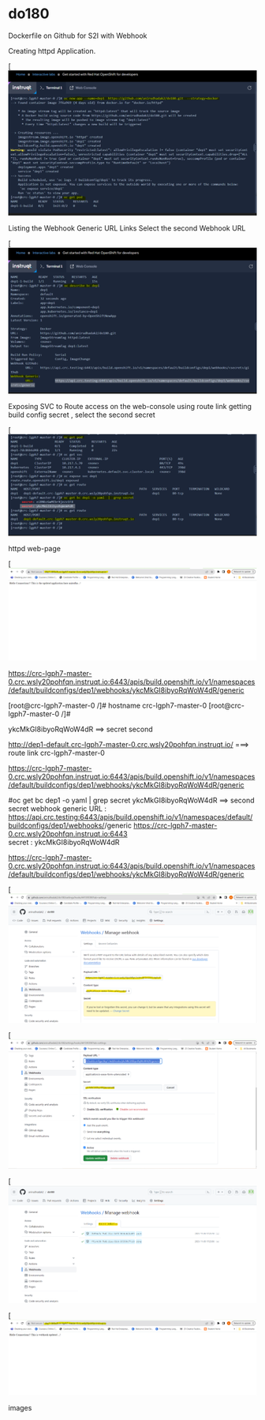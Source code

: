 # do180

  Dockerfile on Github for S2I with Webhook

  
Creating httpd Application.

[![Image](https://github.com/anirudhadak2/do180/blob/main/images/1.png)


Listing the  Webhook Generic URL Links
Select the second Webhook URL 


[![Image](https://github.com/anirudhadak2/do180/blob/main/images/2.png)



Exposing SVC to Route  access on the web-console  using route  link 
getting  build config secret , select the second secret  


[![Image](https://github.com/anirudhadak2/do180/blob/main/images/3.png)

httpd  web-page

[![Image](https://github.com/anirudhadak2/do180/blob/main/images/dep1.png)



https://crc-lgph7-master-0.crc.wsly20pohfqn.instruqt.io:6443/apis/build.openshift.io/v1/namespaces/default/buildconfigs/dep1/webhooks/ykcMkGI8ibyoRqWoW4dR/generic


[root@crc-lgph7-master-0 /]# hostname
crc-lgph7-master-0
[root@crc-lgph7-master-0 /]#




ykcMkGI8ibyoRqWoW4dR             ==> secret second  

http://dep1-default.crc-lgph7-master-0.crc.wsly20pohfqn.instruqt.io/       ===> route  link 
           crc-lgph7-master-0



https://crc-lgph7-master-0.crc.wsly20pohfqn.instruqt.io:6443/apis/build.openshift.io/v1/namespaces/default/buildconfigs/dep1/webhooks/ykcMkGI8ibyoRqWoW4dR/generic



#oc get bc  dep1  -o yaml | grep secret 
   ykcMkGI8ibyoRqWoW4dR            ==>   second secret 
webhook  generic URL :    https://api.crc.testing:6443/apis/build.openshift.io/v1/namespaces/default/buildconfigs/dep1/webhooks/<secret>/generic
   https://crc-lgph7-master-0.crc.wsly20pohfqn.instruqt.io:6443       
     secret  :      ykcMkGI8ibyoRqWoW4dR            


      
https://crc-lgph7-master-0.crc.wsly20pohfqn.instruqt.io:6443/apis/build.openshift.io/v1/namespaces/default/buildconfigs/dep1/webhooks/ykcMkGI8ibyoRqWoW4dR/generic



[![Image](https://github.com/anirudhadak2/do180/blob/main/images/webhook.png)




[![Image](https://github.com/anirudhadak2/do180/blob/main/images/webhook1.png)




[![Image](https://github.com/anirudhadak2/do180/blob/main/images/webhook2.png)




[![Image](https://github.com/anirudhadak2/do180/blob/main/images/dep2.png)




images

